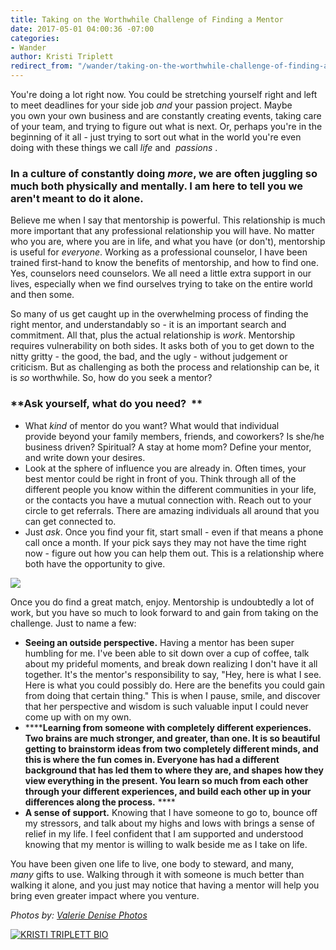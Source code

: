 ```yaml
---
title: Taking on the Worthwhile Challenge of Finding a Mentor
date: 2017-05-01 04:00:36 -07:00
categories:
- Wander
author: Kristi Triplett
redirect_from: "/wander/taking-on-the-worthwhile-challenge-of-finding-a-mentor/"
---
```


You're doing a lot right now. You could be stretching yourself right and left to meet deadlines for your side job _and_ your passion project. Maybe you own your own business and are constantly creating events, taking care of your team, and trying to figure out what is next. Or, perhaps you're in the beginning of it all - just trying to sort out what in the world you're even doing with these things we call _life_ and  _passions_ .

### **In a culture of constantly doing _more_, we are often juggling so much both physically and mentally. I am here to tell you we aren't meant to do it alone.**

Believe me when I say that mentorship is powerful. This relationship is much more important that any professional relationship you will have. No matter who you are, where you are in life, and what you have (or don't), mentorship is useful for _everyone_. Working as a professional counselor, I have been trained first-hand to know the benefits of mentorship, and how to find one. Yes, counselors need counselors. We all need a little extra support in our lives, especially when we find ourselves trying to take on the entire world and then some.

So many of us get caught up in the overwhelming process of finding the right mentor, and understandably so - it is an important search and commitment. All that, plus the actual relationship is _work_. Mentorship requires vulnerability on both sides. It asks both of you to get down to the nitty gritty - the good, the bad, and the ugly - without judgement or criticism. But as challenging as both the process and relationship can be, it is _so_ worthwhile. So, how do you seek a mentor? 

### **Ask yourself, what do you need?  **

*   What _kind_ of mentor do you want? What would that individual provide beyond your family members, friends, and coworkers? Is she/he business driven? Spiritual? A stay at home mom? Define your mentor, and write down your desires.  
*   Look at the sphere of influence you are already in. Often times, your best mentor could be right in front of you. Think through all of the different people you know within the different communities in your life, or the contacts you have a mutual connection with. Reach out to your circle to get referrals. There are amazing individuals all around that you can get connected to.  
*   Just _ask_. Once you find your fit, start small - even if that means a phone call once a month. If your pick says they may not have the time right now - figure out how you can help them out. This is a relationship where both have the opportunity to give.

![](https://yellow-blog-images.imgix.net/2017/05/ValerieDenisePhotos-74.jpg)

Once you do find a great match, enjoy. Mentorship is undoubtedly a lot of work, but you have so much to look forward to and gain from taking on the challenge. Just to name a few:

*   **Seeing an outside perspective.** Having a mentor has been super humbling for me. I've been able to sit down over a cup of coffee, talk about my prideful moments, and break down realizing I don't have it all together. It's the mentor's responsibility to say, "Hey, here is what I see. Here is what you could possibly do. Here are the benefits you could gain from doing that certain thing." This is when I pause, smile, and discover that her perspective and wisdom is such valuable input I could never come up with on my own.  
*   ******Learning from someone with completely different experiences. Two brains are much stronger, and greater, than one. It is so beautiful getting to brainstorm ideas from two completely different minds, and this is where the fun comes in. Everyone has had a different background that has led them to where they are, and shapes how they view everything in the present. You learn so much from each other through your different experiences, and build each other up in your differences along the process.** **** 
*   **A sense of support.** Knowing that I have someone to go to, bounce off my stressors, and talk about my highs and lows with brings a sense of relief in my life. I feel confident that I am supported and understood knowing that my mentor is willing to walk beside me as I take on life. 

You have been given one life to live, one body to steward, and many, _many_ gifts to use. Walking through it with someone is much better than walking it alone, and you just may notice that having a mentor will help you bring even greater impact where you venture.

_Photos by: [Valerie Denise Photos](http://www.valeriedenisephotos.com/)_

[![KRISTI TRIPLETT BIO](https://yellow-blog-images.imgix.net/2017/05/KRISTI-TRIPLETT-BIO.jpg)](https://www.instagram.com/kristitriplett/)

